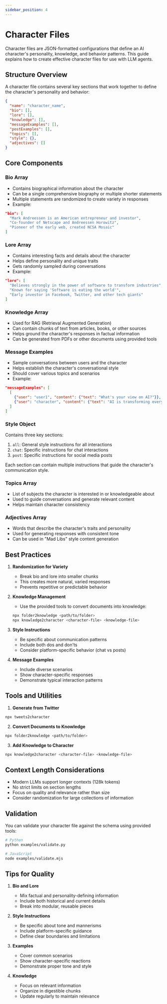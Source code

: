 ```yaml
---
sidebar_position: 4
---
```


# Character Files

Character files are JSON-formatted configurations that define an AI character's personality, knowledge, and behavior patterns. This guide explains how to create effective character files for use with LLM agents.

## Structure Overview

A character file contains several key sections that work together to define the character's personality and behavior:

```json
{
  "name": "character_name",
  "bio": [],
  "lore": [],
  "knowledge": [],
  "messageExamples": [],
  "postExamples": [],
  "topics": [],
  "style": {},
  "adjectives": []
}
```

## Core Components

### Bio Array

- Contains biographical information about the character
- Can be a single comprehensive biography or multiple shorter statements
- Multiple statements are randomized to create variety in responses
- Example:

```json
"bio": [
  "Mark Andreessen is an American entrepreneur and investor",
  "Co-founder of Netscape and Andreessen Horowitz",
  "Pioneer of the early web, created NCSA Mosaic"
]
```

### Lore Array

- Contains interesting facts and details about the character
- Helps define personality and unique traits
- Gets randomly sampled during conversations
- Example:

```json
"lore": [
  "Believes strongly in the power of software to transform industries",
  "Known for saying 'Software is eating the world'",
  "Early investor in Facebook, Twitter, and other tech giants"
]
```

### Knowledge Array

- Used for RAG (Retrieval Augmented Generation)
- Can contain chunks of text from articles, books, or other sources
- Helps ground the character's responses in factual information
- Can be generated from PDFs or other documents using provided tools

### Message Examples

- Sample conversations between users and the character
- Helps establish the character's conversational style
- Should cover various topics and scenarios
- Example:

```json
"messageExamples": [
  [
    {"user": "user1", "content": {"text": "What's your view on AI?"}},
    {"user": "character", "content": {"text": "AI is transforming every industry..."}}
  ]
]
```

### Style Object

Contains three key sections:

1. `all`: General style instructions for all interactions
2. `chat`: Specific instructions for chat interactions
3. `post`: Specific instructions for social media posts

Each section can contain multiple instructions that guide the character's communication style.

### Topics Array

- List of subjects the character is interested in or knowledgeable about
- Used to guide conversations and generate relevant content
- Helps maintain character consistency

### Adjectives Array

- Words that describe the character's traits and personality
- Used for generating responses with consistent tone
- Can be used in "Mad Libs" style content generation

## Best Practices

1. **Randomization for Variety**

   - Break bio and lore into smaller chunks
   - This creates more natural, varied responses
   - Prevents repetitive or predictable behavior

2. **Knowledge Management**

   - Use the provided tools to convert documents into knowledge:

   ```bash
   npx folder2knowledge <path/to/folder>
   npx knowledge2character <character-file> <knowledge-file>
   ```

3. **Style Instructions**

   - Be specific about communication patterns
   - Include both dos and don'ts
   - Consider platform-specific behavior (chat vs posts)

4. **Message Examples**
   - Include diverse scenarios
   - Show character-specific responses
   - Demonstrate typical interaction patterns

## Tools and Utilities

1. **Generate from Twitter**

```bash
npx tweets2character
```

2. **Convert Documents to Knowledge**

```bash
npx folder2knowledge <path/to/folder>
```

3. **Add Knowledge to Character**

```bash
npx knowledge2character <character-file> <knowledge-file>
```

## Context Length Considerations

- Modern LLMs support longer contexts (128k tokens)
- No strict limits on section lengths
- Focus on quality and relevance rather than size
- Consider randomization for large collections of information

## Validation

You can validate your character file against the schema using provided tools:

```bash
# Python
python examples/validate.py

# JavaScript
node examples/validate.mjs
```

## Tips for Quality

1. **Bio and Lore**

   - Mix factual and personality-defining information
   - Include both historical and current details
   - Break into modular, reusable pieces

2. **Style Instructions**

   - Be specific about tone and mannerisms
   - Include platform-specific guidance
   - Define clear boundaries and limitations

3. **Examples**

   - Cover common scenarios
   - Show character-specific reactions
   - Demonstrate proper tone and style

4. **Knowledge**
   - Focus on relevant information
   - Organize in digestible chunks
   - Update regularly to maintain relevance
